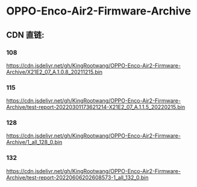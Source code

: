 # OPPO-Enco-Air2-Firmware-Archive
## CDN 直链:
### 108
https://cdn.jsdelivr.net/gh/KingRootwang/OPPO-Enco-Air2-Firmware-Archive/X21E2_07_A.1.0.8_20211215.bin
### 115
https://cdn.jsdelivr.net/gh/KingRootwang/OPPO-Enco-Air2-Firmware-Archive/test-report-20220301173621214-X21E2_07_A.1.1.5_20220215.bin
### 128
https://cdn.jsdelivr.net/gh/KingRootwang/OPPO-Enco-Air2-Firmware-Archive/1_all_128_0.bin
### 132
https://cdn.jsdelivr.net/gh/KingRootwang/OPPO-Enco-Air2-Firmware-Archive/test-report-20220606202608573-1_all_132_0.bin
